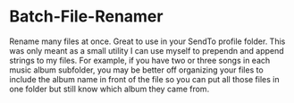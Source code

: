 # Batch-File-Renamer
Rename many files at once.  Great to use in your SendTo profile folder.
This was only meant as a small utility I can use myself to prependn and append 
strings to my files.  For example, if you have two or three songs in each music
album subfolder, you may be better off organizing your files to include the album
name in front of the file so you can put all those files in one folder but still
know which album they came from.
